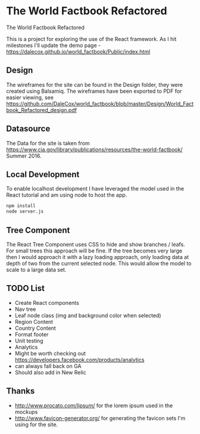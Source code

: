 The World Factbook Refactored
================

The World Factbook Refactored

This is a project for exploring the use of the React framework. As I hit milestones I'll update the demo page - https://dalecox.github.io/world_factbook/Public/index.html


## Design
The wireframes for the site can be found in the Design folder, they were created using Balsamiq.
The wireframes have been exported to PDF for easier viewing, see https://github.com/DaleCox/world_factbook/blob/master/Design/World_Factbook_Refactored_design.pdf 

## Datasource
The Data for the site is taken from https://www.cia.gov/library/publications/resources/the-world-factbook/ Summer 2016. 

## Local Development
To enable localhost development I have leveraged the model used in the React tutorial and am using node to host the app.

```sh
npm install
node server.js
```
## Tree Component
The React Tree Component uses CSS to hide and show branches / leafs. For small trees this approach will be fine. If the tree becomes very large then I would approach it with a lazy loading approach, only loading data at depth of two from the current selected node.  This would allow the model to scale to a large data set.  

## TODO List
- Create React components
 - Nav tree 
  - Leaf node class (img and background color when selected)
 - Region Content
 - Country Content
- Format footer 
- Unit testing 
- Analytics
 - Might be worth checking out https://developers.facebook.com/products/analytics 
 - can always fall back on GA
 - Should also add in New Relic 

## Thanks
- http://www.procato.com/lipsum/ for the lorem ipsum used in the mockups
- http://www.favicon-generator.org/ for generating the favicon sets I'm using for the site.